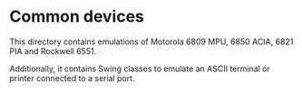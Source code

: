 # Common devices

This directory contains emulations of Motorola 6809 MPU, 6850 ACIA, 6821 PIA and Rockwell 6551.

Additionally, it contains Swing classes to emulate an ASCII terminal or printer connected to a serial port.
